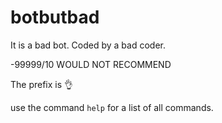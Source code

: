 # botbutbad
  It is a bad bot.
  Coded by a bad coder.

  -99999/10 WOULD NOT RECOMMEND

  The prefix is 👌

  use the command `help` for a list of all commands.
